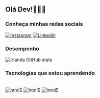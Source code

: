 ## Olá Dev!👾👾👾 


### Conheça minhas redes sociais


[![Instagram](https://img.shields.io/badge/Instagram-E4405F?style=for-the-badge&logo=instagram&logoColor=white)](https://www.instagram.com/irlanda_hill/) 
[![Linkedin](https://img.shields.io/badge/LinkedIn-0077B5?style=for-the-badge&logo=linkedin&logoColor=white)](https://www.linkedin.com/in/irlanda-hildeney-605485223/)



### Desempenho
![Irlanda GitHub stats](https://github-readme-stats.vercel.app/api?username=devnandii&show_icons=true&theme=dark)

### Tecnologias que estou aprendendo

<div style="display: inline_block"><br>
    <img align="center" alt="html5" src="https://img.shields.io/badge/HTML5-E34F26?style=for-the-badge&logo=html5&logoColor=white" />
    <img align="center" alt="html5" src="https://img.shields.io/badge/CSS3-1572B6?style=for-the-badge&logo=css3&logoColor=white" />
    <img align="center" alt="html5" src="https://img.shields.io/badge/JavaScript-F7DF1E?style=for-the-badge&logo=javascript&logoColor=black" />

</div>

